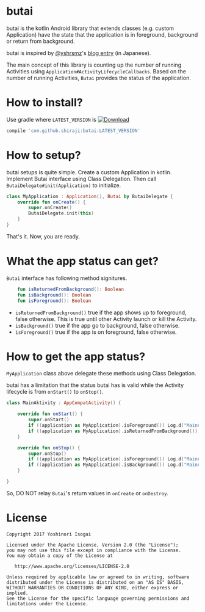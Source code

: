 # butai

butai is the kotlin Android library that extends classes (e.g. custom Application) have the state that the application is in foreground, background or return from background.

butai is inspired by [@yshrsmz](https://github.com/yshrsmz)'s [blog entry](http://yslibrary.net/2015/07/30/android_how_to_detect_app_is_background_or_not/) (in Japanese).

The main concept of this library is counting up the number of running Activities using `Application#ActivityLifecycleCallbacks`. Based on the number of running Activities, `Butai` provides the status of the application.

# How to install?

Use gradle where `LATEST_VERSION` is [![Download](https://api.bintray.com/packages/shiraji/maven/butai/images/download.svg)](https://bintray.com/shiraji/maven/butai/_latestVersion)

```gradle
compile 'com.github.shiraji:butai:LATEST_VERSION'
```

# How to setup?

butai setups is quite simple. Create a custom Application in kotlin. Implement Butai interface using Class Delegation. Then call `ButaiDelegate#init(Application)` to initialize.

```kotlin
class MyApplication : Application(), Butai by ButaiDelegate {
    override fun onCreate() {
        super.onCreate()
        ButaiDelegate.init(this)
    }
}
```

That's it. Now, you are ready.

# What the app status can get?

`Butai` interface has following method signitures.

```kotlin
    fun isReturnedFromBackground(): Boolean
    fun isBackground(): Boolean
    fun isForeground(): Boolean
```

* `isReturnedFromBackground()` true if the app shows up to foreground, false otherwise. This is true until other Activity launch or kill the Activity.
* `isBackground()` true if the app go to background, false otherwise.
* `isForeground()` true if the app is on foreground, false otherwise.

# How to get the app status?

`MyApplication` class above delegate these methods using Class Delegation.

butai has a limitation that the status butai has is valid while the Activity lifecycle is from `onStart()` to `onStop()`.

```kotlin
class MainAktivity : AppCompatActivity() {

    override fun onStart() {
        super.onStart()
        if ((application as MyApplication).isForeground()) Log.d("MainAktivity", "App is foreground")
        if ((application as MyApplication).isReturnedFromBackground()) Log.d("MainAktivity", "App returns from background")
    }

    override fun onStop() {
        super.onStop()
        if ((application as MyApplication).isForeground()) Log.d("MainAktivity", "App is still foreground")
        if ((application as MyApplication).isBackground()) Log.d("MainAktivity", "App goes to background")
    }

}
```

So, DO NOT relay `Butai`'s return values in `onCreate` or `onDestroy`.

# License

```
Copyright 2017 Yoshinori Isogai

Licensed under the Apache License, Version 2.0 (the "License");
you may not use this file except in compliance with the License.
You may obtain a copy of the License at

   http://www.apache.org/licenses/LICENSE-2.0

Unless required by applicable law or agreed to in writing, software
distributed under the License is distributed on an "AS IS" BASIS,
WITHOUT WARRANTIES OR CONDITIONS OF ANY KIND, either express or implied.
See the License for the specific language governing permissions and
limitations under the License.
```